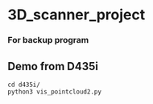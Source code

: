 # 3D_scanner_project
### For backup program

## Demo from D435i
```
cd d435i/
python3 vis_pointcloud2.py
```
